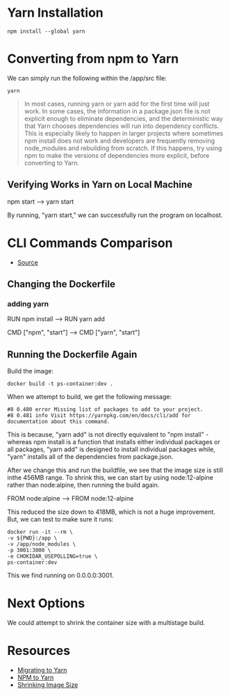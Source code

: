 
# Yarn Installation

```
npm install --global yarn
```
# Converting from npm to Yarn

We can simply run the following within the /app/src file:

```
yarn
```

> In most cases, running yarn or yarn add for the first time will just work. In some cases, the information in a package.json file is not explicit enough to eliminate dependencies, and the deterministic way that Yarn chooses dependencies will run into dependency conflicts. This is especially likely to happen in larger projects where sometimes npm install does not work and developers are frequently removing node_modules and rebuilding from scratch. If this happens, try using npm to make the versions of dependencies more explicit, before converting to Yarn.

## Verifying Works in Yarn on Local Machine

npm start --> yarn start

By running, "yarn start," we can successfully run the program on localhost.

# CLI Commands Comparison

* [Source](https://classic.yarnpkg.com/en/docs/migrating-from-npm/#toc-cli-commands-comparison)

## Changing the Dockerfile

### adding yarn

RUN npm install --> RUN yarn add

CMD ["npm", "start"] --> CMD ["yarn", "start"]

## Running the Dockerfile Again

Build the image:

```
docker build -t ps-container:dev .
```
When we attempt to build, we get the following message:

```
#8 0.480 error Missing list of packages to add to your project.
#8 0.481 info Visit https://yarnpkg.com/en/docs/cli/add for documentation about this command.
```
This is because, "yarn add" is not directly equivalent to "npm install" - whereas npm install is a function that installs either individual packages or all packages, "yarn add" is designed to install individual packages while, "yarn" installs all of the dependencies from package.json. 

After we change this and run the buildfile, we see that the image size is still inthe 456MB range. To shrink this, we can start by using node:12-alpine rather than node:alpine, then running the build again.

FROM node:alpine --> FROM node:12-alpine

This reduced the size down to 418MB, which is not a huge improvement. But, we can test to make sure it runs:


```
docker run -it --rm \
-v ${PWD}:/app \
-v /app/node_modules \
-p 3001:3000 \
-e CHOKIDAR_USEPOLLING=true \
ps-container:dev
```
This we find running on 0.0.0.0:3001.

# Next Options

We could attempt to shrink the container size with a multistage build.


# Resources

* [Migrating to Yarn](https://classic.yarnpkg.com/en/docs/migrating-from-npm/)
* [NPM to Yarn](https://classic.yarnpkg.com/en/docs/migrating-from-npm/#toc-cli-commands-comparison)
* [Shrinking Image Size](https://javascript.plainenglish.io/how-i-reduced-docker-image-size-from-1-43-gb-to-22-4-mb-84058d70574b)